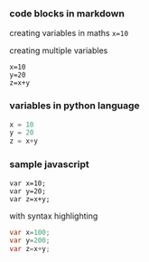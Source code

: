 ### code blocks in markdown

creating variables in maths `x=10`

creating multiple variables
```
x=10
y=20
z=x+y
```

### variables in python language
```python 
x = 10
y = 20
z = x+y
```


### sample javascript
```
var x=10;
var y=20;
var z=x+y;
```

with syntax highlighting
```java script
var x=100;
var y=200;
var z=x+y;
```
